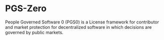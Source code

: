 # PGS-Zero
People Governed Software 0 (PGS0) is a License framework for contributor and market protection for decentralized software in which decisions are governed by public markets.
